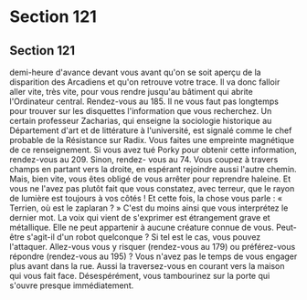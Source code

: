 # Section 121

## Section 121

demi-heure d'avance devant vous avant qu'on se soit aperçu de la
disparition des Arcadiens et qu'on retrouve votre trace. Il va donc
falloir aller vite, très vite, pour vous rendre jusqu'au bâtiment qui
abrite l'Ordinateur central. Rendez-vous au 185.
Il ne vous faut pas longtemps pour trouver sur les disquettes
l'information que vous recherchez. Un certain professeur
Zacharias, qui enseigne la sociologie historique au Département
d'art et de littérature à l'université, est signalé comme le chef
probable de la Résistance sur Radix. Vous faites une empreinte
magnétique de ce renseignement. Si vous avez tué Porky pour
obtenir cette information, rendez-vous au 209. Sinon, rendez-
vous au 74.
Vous coupez à travers champs en partant vers la droite, en
espérant rejoindre aussi l'autre chemin. Mais, bien vite, vous êtes
obligé de vous arrêter pour reprendre haleine. Et vous ne l'avez
pas plutôt fait que vous constatez, avec terreur, que le rayon de
lumière est toujours à vos côtés ! Et cette fois, la chose vous parle
: « Terrien, où est le zaplaran ? » C'est du moins ainsi que vous
interprétez le dernier mot. La voix qui vient de s'exprimer est
étrangement grave et métallique. Elle ne peut appartenir à
aucune créature connue de vous. Peut-être s'agit-il d'un robot
quelconque ? Si tel est le cas, vous pouvez l'attaquer. Allez-vous
vous y risquer (rendez-vous au 179) ou préférez-vous répondre
(rendez-vous au 195) ?
Vous n'avez pas le temps de vous engager plus avant dans la rue.
Aussi la traversez-vous en courant vers la maison qui vous fait
face. Désespérément, vous tambourinez sur la porte qui s'ouvre
presque immédiatement.